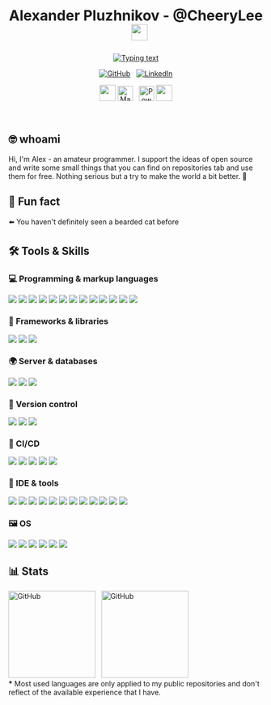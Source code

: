 <h1 align="center">
  Alexander Pluzhnikov - @CheeryLee
  &#8287;
  <a href="#"><img src="https://media1.giphy.com/media/BXjqytvu9bKzCUHdzz/giphy.gif" width="32px"></a>
</h3>

<p align="center">
    <a href="https://github.com/DenverCoder1/readme-typing-svg"><img alt="Typing text" title="Typing text" src="https://readme-typing-svg.herokuapp.com?size=24&center=true&vCenter=true&width=500&lines=Welcome+here!;Unity+and+C%23%2F.NET+developer;Enthusiast+of+Blender%2C+using+Python;Always+learning+new+things"/></a>
</p>
<p align="center">
    <a href="https://github.com/cheerylee"><img alt="GitHub" title="GitHub" src="https://img.shields.io/badge/GitHub-100000?style=for-the-badge&logo=github&logoColor=white"/></a>
    &#8287;
    <a href="https://linkedin.com/in/cheerylee"><img alt="LinkedIn" title="LinkedIn" src="https://img.shields.io/badge/LinkedIn-0077B5?style=for-the-badge&logo=linkedin&logoColor=white"/></a>
</p>

<p align="center">
    <a href="#"><img src="https://media2.giphy.com/media/268orexI2vRuu3k4EW/giphy.gif" width="32px"></a>
    <a href="#"><img alt="Made with love" title="Made with love" height="30px" src="https://img.shields.io/static/v1?label=Made+with&message=Love&color=red&style=for-the-badge"/></a>
    &#8287;
    <a href="#"><img alt="Powered by magic" title="Powered by magic" height="30px" src="https://img.shields.io/static/v1?label=Powered+by&message=Magic&color=violet&style=for-the-badge"/></a>
    <a href="#"><img src="https://media4.giphy.com/media/jU397nUOKJjqNLneYG/giphy.gif" width="32px"></a>
</p>
<br/>

## 🤓 whoami
Hi, I'm Alex - an amateur programmer. I support the ideas of open source and write some small things that you can find on repositories tab and use them for free. Nothing serious but a try to make the world a bit better. 🙂

## 📣 Fun fact
⬅️ You haven't definitely seen a bearded cat before

## 🛠 Tools & Skills
### 💻 Programming & markup languages
<p align="left">
    <a href="#"><img src="https://img.shields.io/badge/C-00599C?style=for-the-badge&logo=c&logoColor=white"/></a>
    <a href="#"><img src="https://img.shields.io/badge/C%2B%2B-00599C?style=for-the-badge&logo=c%2B%2B&logoColor=white"/></a>
    <a href="#"><img src="https://img.shields.io/badge/C%23-239120?style=for-the-badge&logo=c-sharp&logoColor=white" /></a>
    <a href="#"><img src="https://img.shields.io/badge/.NET-5C2D91?style=for-the-badge&logo=.net&logoColor=white"/></a>
    <a href="#"><img src="https://img.shields.io/badge/Java-ED8B00?style=for-the-badge&logo=java&logoColor=white"/></a>
    <a href="#"><img src="https://img.shields.io/badge/Python-3776AB?style=for-the-badge&logo=python&logoColor=ffdd54"/></a>
    <a href="#"><img src="https://img.shields.io/badge/HTML-239120?style=for-the-badge&logo=html5&logoColor=white"/></a>
    <a href="#"><img src="https://img.shields.io/badge/CSS-239120?&style=for-the-badge&logo=css3&logoColor=white"/></a>
    <a href="#"><img src="https://img.shields.io/badge/JavaScript-323330?style=for-the-badge&logo=javascript&logoColor=F7DF1E"/></a>
    <a href="#"><img src="https://img.shields.io/badge/TypeScript-007ACC?style=for-the-badge&logo=typescript&logoColor=white"/></a>
    <a href="#"><img src="https://img.shields.io/badge/Json-121011?style=for-the-badge&logo=json&logoColor=white"/></a>
    <a href="#"><img src="https://img.shields.io/badge/markdown-%23000000.svg?style=for-the-badge&logo=markdown&logoColor=white"/></a>
    <a href="#"><img src="https://img.shields.io/badge/Shell_Script-121011?style=for-the-badge&logo=gnu-bash&logoColor=white"/></a>
</p>

### 🔌 Frameworks & libraries
<p align="left">
    <a href="#"><img src="https://img.shields.io/badge/Unity-100000?style=for-the-badge&logo=unity&logoColor=white"/></a>
    <a href="#"><img src="https://img.shields.io/badge/Qt-00d855.svg?style=for-the-badge&logo=Qt&logoColor=white"/></a>
    <a href="#"><img src="https://img.shields.io/badge/React-20232A?style=for-the-badge&logo=react&logoColor=61DAFB"/></a>
</p>

### 🌍 Server & databases
<p align="left">
    <a href="#"><img src="https://img.shields.io/badge/nginx-%23009639.svg?style=for-the-badge&logo=nginx&logoColor=white"/></a>
    <a href="#"><img src="https://img.shields.io/badge/MariaDB-003545?style=for-the-badge&logo=mariadb&logoColor=white"/></a>
    <a href="#"><img src="https://img.shields.io/badge/MySQL-00000F?style=for-the-badge&logo=mysql&logoColor=white"/></a>
</p>

### 🔀 Version control
<p align="left">
    <a href="#"><img src="https://img.shields.io/badge/GIT-E44C30?style=for-the-badge&logo=git&logoColor=white"/></a>
    <a href="#"><img src="https://img.shields.io/badge/GitHub-100000?style=for-the-badge&logo=github&logoColor=white"/></a>
    <a href="#"><img src="https://img.shields.io/badge/gitlab-%23181717.svg?style=for-the-badge&logo=gitlab&logoColor=white"/></a>
</p>

### 🔄 CI/CD
<p align="left">
    <a href="#"><img src="https://img.shields.io/badge/gitlab%20ci-%23181717.svg?style=for-the-badge&logo=gitlab&logoColor=white"/></a>
    <a href="#"><img src="https://img.shields.io/badge/docker-%230db7ed.svg?style=for-the-badge&logo=docker&logoColor=white"/></a>
    <a href="#"><img src="https://img.shields.io/badge/Firebase-039BE5?style=for-the-badge&logo=Firebase&logoColor=white"/></a>
    <a href="#"><img src="https://img.shields.io/badge/Fastlane-130047.svg?style=for-the-badge&logo=fastlane&logoColor=white"/></a>
    <a href="#"><img src="https://img.shields.io/badge/Yaml-100000?style=for-the-badge&logoColor=white"/></a>
</p>

### 🧰 IDE & tools
<p align="left">
    <a href="#"><img src="https://img.shields.io/badge/Rider-000000?style=for-the-badge&logo=Rider&logoColor=red"/></a>
    <a href="#"><img src="https://img.shields.io/badge/PyCharm-000000.svg?&style=for-the-badge&logo=PyCharm&logoColor=green"/></a>
    <a href="#"><img src="https://img.shields.io/badge/Visual_Studio-5C2D91?style=for-the-badge&logo=visual%20studio&logoColor=white"/></a>
    <a href="#"><img src="https://img.shields.io/badge/Visual_Studio_Code-0078D4?style=for-the-badge&logo=visual%20studio%20code&logoColor=white"/></a>
    <a href="#"><img src="https://img.shields.io/badge/Android_Studio-3DDC84?style=for-the-badge&logo=android-studio&logoColor=white"/></a>
    <a href="#"><img src="https://img.shields.io/badge/Xcode-007ACC?style=for-the-badge&logo=Xcode&logoColor=white"/></a>
    <a href="#"><img src="https://img.shields.io/badge/Qt_Creator-00d855.svg?style=for-the-badge&logo=Qt&logoColor=white"/></a>
    <a href="#"><img src="https://img.shields.io/badge/CMake-%23008FBA.svg?style=for-the-badge&logo=cmake&logoColor=white"/></a>
    <a href="#"><img src="https://img.shields.io/badge/Postman-FF6C37?style=for-the-badge&logo=postman&logoColor=white"/></a>
    <a href="#"><img src="https://img.shields.io/badge/blender-%23F5792A.svg?style=for-the-badge&logo=blender&logoColor=white"/></a>
    <a href="#"><img src="https://img.shields.io/badge/adobe%20photoshop-001c35.svg?style=for-the-badge&logo=adobe%20photoshop"/></a>
    <a href="#"><img src="https://img.shields.io/badge/Adobe%20Illustrator-FF9A00?style=for-the-badge&logo=adobe%20illustrator&logoColor=white"/></a>
</p>

### 🖼 OS
<p align="left">
    <a href="#"><img src="https://img.shields.io/badge/Windows-0078D6?style=for-the-badge&logo=windows&logoColor=white"/></a>
    <a href="#"><img src="https://img.shields.io/badge/mac%20os-000000?style=for-the-badge&logo=apple&logoColor=white"/></a>
    <a href="#"><img src="https://img.shields.io/badge/Ubuntu-E95420?style=for-the-badge&logo=ubuntu&logoColor=white"/></a>
    <a href="#"><img src="https://img.shields.io/badge/Arch_Linux-1793D1?style=for-the-badge&logo=arch-linux&logoColor=white"/></a>
    <a href="#"><img src="https://img.shields.io/badge/Android-3DDC84?style=for-the-badge&logo=android&logoColor=white"/></a>
    <a href="#"><img src="https://img.shields.io/badge/iOS-000000?style=for-the-badge&logo=ios&logoColor=white"/></a>
</p>

## 📊 Stats
<p align="left">
    <a href="https://github.com/cheerylee"><img alt="GitHub" title="GitHub" src="https://github-readme-stats.vercel.app/api?username=cheerylee&count_private=true&show_icons=true&theme=ayu-mirage&border_radius=8&border_color=505a66&include_all_commits=true" height="172px"/></a>
    &#8287;
    <a href="https://github.com/cheerylee"><img alt="GitHub" title="GitHub" src="https://github-readme-stats.vercel.app/api/top-langs/?username=cheerylee&layout=compact&theme=ayu-mirage&border_radius=8&border_color=505a66" height="172px"/></a>
    <br/>
    <b>*</b> Most used languages are only applied to my public repositories and don't reflect of the available experience that I have.
</p>
